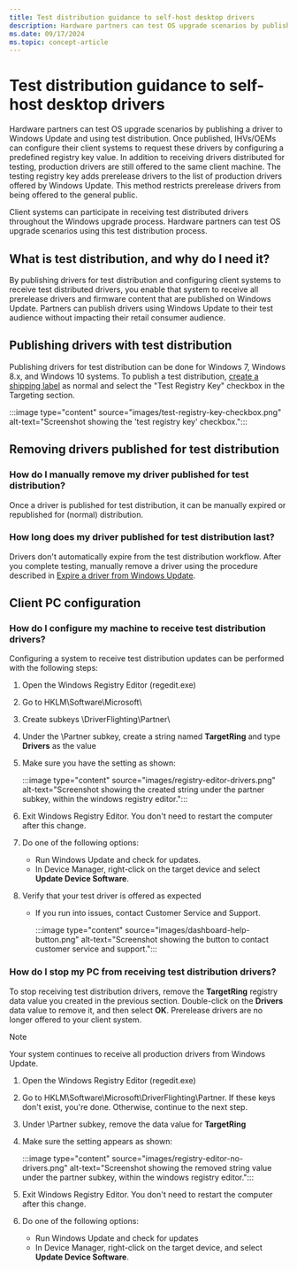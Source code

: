```yaml
---
title: Test distribution guidance to self-host desktop drivers
description: Hardware partners can test OS upgrade scenarios by publishing a driver to Windows Update and using test distribution.
ms.date: 09/17/2024
ms.topic: concept-article
---
```


# Test distribution guidance to self-host desktop drivers

Hardware partners can test OS upgrade scenarios by publishing a driver to Windows Update and using test distribution. Once published, IHVs/OEMs can configure their client systems to request these drivers by configuring a predefined registry key value. In addition to receiving drivers distributed for testing, production drivers are still offered to the same client machine. The testing registry key adds prerelease drivers to the list of production drivers offered by Windows Update. This method restricts prerelease drivers from being offered to the general public.

Client systems can participate in receiving test distributed drivers throughout the Windows upgrade process. Hardware partners can test OS upgrade scenarios using this test distribution process.

## What is test distribution, and why do I need it?

By publishing drivers for test distribution and configuring client systems to receive test distributed drivers, you enable that system to receive all prerelease drivers and firmware content that are published on Windows Update. Partners can publish drivers using Windows Update to their test audience without impacting their retail consumer audience.

## Publishing drivers with test distribution

Publishing drivers for test distribution can be done for Windows 7, Windows 8.x, and Windows 10 systems. To publish a test distribution, [create a shipping label](manage-driver-distribution-by-submission.md) as normal and select the "Test Registry Key" checkbox in the Targeting section.

:::image type="content" source="images/test-registry-key-checkbox.png" alt-text="Screenshot showing the 'test registry key' checkbox.":::

## Removing drivers published for test distribution

### How do I manually remove my driver published for test distribution?

Once a driver is published for test distribution, it can be manually expired or republished for (normal) distribution.

### How long does my driver published for test distribution last?

Drivers don't automatically expire from the test distribution workflow. After you complete testing, manually remove a driver using the procedure described in [Expire a driver from Windows Update](expire-a-driver-from-windows-update.md).

## Client PC configuration

### How do I configure my machine to receive test distribution drivers?

Configuring a system to receive test distribution updates can be performed with the following steps:

1. Open the Windows Registry Editor (regedit.exe)
1. Go to HKLM\\Software\\Microsoft\\
1. Create subkeys \\DriverFlighting\\Partner\\
1. Under the \\Partner subkey, create a string named **TargetRing** and type **Drivers** as the value
1. Make sure you have the setting as shown:

    :::image type="content" source="images/registry-editor-drivers.png" alt-text="Screenshot showing the created string under the partner subkey, within the windows registry editor.":::

1. Exit Windows Registry Editor. You don't need to restart the computer after this change.
1. Do one of the following options:
    - Run Windows Update and check for updates.
    - In Device Manager, right-click on the target device and select **Update Device Software**.
1. Verify that your test driver is offered as expected

    - If you run into issues, contact Customer Service and Support.

        :::image type="content" source="images/dashboard-help-button.png" alt-text="Screenshot showing the button to contact customer service and support.":::

### How do I stop my PC from receiving test distribution drivers?

To stop receiving test distribution drivers, remove the **TargetRing** registry data value you created in the previous section. Double-click on the **Drivers** data value to remove it, and then select **OK**. Prerelease drivers are no longer offered to your client system.

> [!NOTE]
> Your system continues to receive all production drivers from Windows Update.

1. Open the Windows Registry Editor (regedit.exe)
1. Go to HKLM\\Software\\Microsoft\\DriverFlighting\\Partner. If these keys don't exist, you're done. Otherwise, continue to the next step.
1. Under \\Partner subkey, remove the data value for **TargetRing**
1. Make sure the setting appears as shown:

    :::image type="content" source="images/registry-editor-no-drivers.png" alt-text="Screenshot showing the removed string value under the partner subkey, within the windows registry editor.":::

1. Exit Windows Registry Editor. You don't need to restart the computer after this change.
1. Do one of the following options:
    - Run Windows Update and check for updates
    - In Device Manager, right-click on the target device, and select **Update Device Software**.

